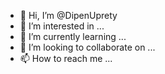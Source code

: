 - 👋 Hi, I’m @DipenUprety
- 👀 I’m interested in ...
- 🌱 I’m currently learning ...
- 💞️ I’m looking to collaborate on ...
- 📫 How to reach me ...

<!---
DipenUprety/DipenUprety is a ✨ special ✨ repository because its `README.md` (this file) appears on your GitHub profile.
You can click the Preview link to take a look at your changes.
--->
